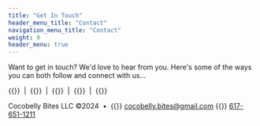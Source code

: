 ```yaml
---
title: "Get In Touch"
header_menu_title: "Contact"
navigation_menu_title: "Contact"
weight: 9
header_menu: true
---
```


Want to get in touch? We'd love to hear from you. Here's some of the ways you can both follow and connect with us...

{{<extlink icon="fa fa-instagram" text="Instagram" href="https://www.instagram.com/cocobelly.bites/">}}
 &nbsp;|&nbsp; {{<extlink icon="fa fa-youtube" text="Youtube" href="https://www.youtube.com/@cocobellybites">}}  &nbsp;|&nbsp; {{<extlink icon="fa fa-pinterest" text="Pinterest" href="https://www.pinterest.com/cocobellybites">}} &nbsp;|&nbsp; {{<extlink icon="fa fa-twitter" text="Twitter" href="https://twitter.com/CocobellyBites">}} &nbsp;|&nbsp; {{<extlink icon="fa fa-github" text="Github" href="https://github.com/CocobellyBites">}}

Cocobelly Bites LLC ©2024 &nbsp;•&nbsp; {{<icon class="fa fa-envelope">}}&nbsp;[cocobelly.bites@gmail.com](mailto:cocobelly.bites@gmail.com) {{<icon class="fa fa-phone">}}&nbsp;[617-651-1211](tel:617-651-1211)




            